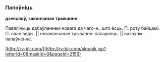 ### Папоўніць
**дзеяслоў, закончанае трыванне**

Павялічыць дабаўленнем новага да чаго-н., што ёсць. П. роту байцамі. П. свае веды. || незакончанае трыванне: папаўняць. || назоўнік: папаўненне.

<a rel="author">[http://rv-blr.com/](http://rv-blr.com/slounik.jsp?letterId=0&maskId=0&pageId=2156)</a>
